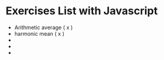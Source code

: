 # Exercises List with Javascript 

<ul>
  <li>
Arithmetic average ( x )</li>
  <li>harmonic mean ( x )</li>
  <li></li>
  <li></li>
  <li></li>
</ul>
